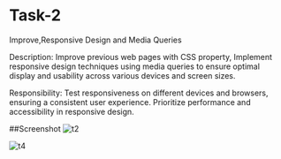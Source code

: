 # Task-2

Improve,Responsive Design and Media Queries

Description: Improve previous web pages with CSS property, Implement responsive design techniques using media queries to ensure optimal display and usability across various devices and screen sizes.

Responsibility: Test responsiveness on different devices and browsers, ensuring a consistent user experience. Prioritize performance and accessibility in responsive design.

##Screenshot
![t2](https://github.com/debo-220102022/Task-2/assets/171784244/7ecb773e-b45f-4432-973d-9267dcc2d304)

![t4](https://github.com/debo-220102022/Task-2/assets/171784244/ba852332-0a5d-46b2-8a51-4d55abd0baae)


